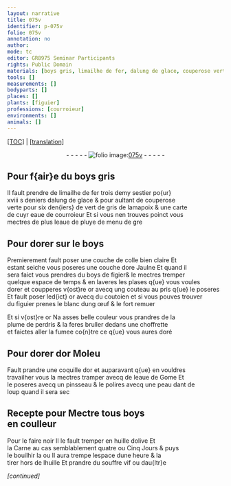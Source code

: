```yaml
---
layout: narrative
title: 075v
identifier: p-075v
folio: 075v
annotation: no
author:
mode: tc
editor: GR8975 Seminar Participants
rights: Public Domain
materials: [boys gris, limailhe de fer, dalung de glace, couperose verte, vert de gris, poix, eaue de courroieur, eaue de pluye, boys, colle, ore Jaulne, boys de figier, blanc dung œuf, plume de perdris, or Moleu, or, eaue de Gome, dant de loup, huille dolive, Carne, huille, souffre vif]
tools: []
measurements: []
bodyparts: []
places: []
plants: [figuier]
professions: [courroieur]
environments: []
animals: []
---
```


<p><a href="{{ site.baseurl }}/diplomatic/">[TOC]</a> | <a href="{{ site.baseurl }}/texts/p-075v_tl/">[translation]</a></p><div class="folio" align="center">- - - - - <a href="http://gallica.bnf.fr/ark:/12148/btv1b10500001g/f156.item" target="_blank"><img src="https://cu-mkp.github.io/2017-workshop-edition/assets/photo-icon.png" alt="folio image: " style="display:inline-block; margin-bottom:-3px;"/>075v</a> - - - - - </div>  
  

## Pour f{air}e du <span class="m">boys gris</span>

 
Il fault prendre de <span class="m">limailhe de fer</span> trois demy sestier po{ur}<br/> xviii <span class="del">s</span> deniers <span class="m">dalung de glace</span> & pour aultant de <span class="m">couperose<br/> verte</span> pour six den{iers} de <span class="m">vert de gris</span> de l<span class="del">am</span>a<span class="m">poix</span> & une carte<br/> de <span class="del">cuyr</span> <span class="m"><span class="add">eaue</span> de <span class="pro">courroieur</span></span> Et si vous nen trouves poinct vous<br/> mectres de <span class="del">plus</span> <span class="add">l<span class="m">eaue de pluye</span></span>  de menu de gre
 
 
  

## Pour dorer sur le <span class="m">boys</span>

 
Premierement fault poser une couche de <span class="m">colle</span> bien claire Et<br/> estant seiche vous poseres une couche d<span class="m">ore Jaulne</span> Et quand il<br/> sera faict vous prendres du <span class="m">boys de figier</span>& le mectres tremper<br/> quelque espace de temps & en laveres les plases q{ue} vous voules<br/> dorer et coupperes v{ost}re or avecq ung couteau au pris q{ue} le poseres<br/> Et fault poser led{ict} or avecq du couto<span class="del">ie</span><span class="add">n</span> et si vous pouves trouver<br/> du <span class="pa">figuier</span> prenes le <span class="m">blanc dung œuf</span> & le fort remuer
 
Et si v{ost}re or Na asses belle couleur vous prandres de la<br/> <span class="m">plume de perdris</span> & la feres bruller dedans une choffrette<br/> et faictes aller la fumee co{n}tre ce q{ue} vous aures doré
 
 
  

## Pour dorer d<span class="m">or Moleu</span>

 
Fault prandre une coquille d<span class="m">or</span> et auparavant q{ue} en vouldres<br/> travailher vous la mectres tramper avecq de l<span class="m">eaue de Gome</span> Et<br/> le poseres avecq un pinsseau & le polires avecq une <span class="del">peau</span> <span class="m"><span class="add">dant</span> de<br/> loup</span> quand il sera sec
 
 
  

## Recepte pour Mectre tous <span class="m">boys</span><br/> en coulleur

 
 Pour le faire noir Il le fault tremper en <span class="m">huille dolive</span> Et<br/> la <span class="m">Carne</span> au cas semblablement quatre ou Cinq Jours & puys<br/> le bouilhir la ou Il aura trempe lespace dune heure & la<br/> tirer hors de l<span class="m">huille</span> Et prandre du <span class="m">souffre vif</span> ou dau{ltr}e
 
*[continued]*
 
